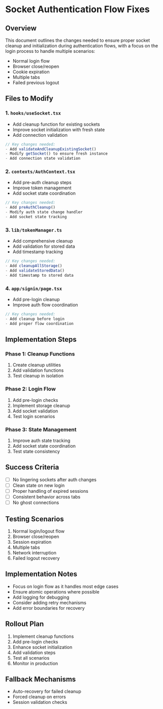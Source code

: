 # Socket Authentication Flow Fixes

## Overview
This document outlines the changes needed to ensure proper socket cleanup and initialization during authentication flows, with a focus on the login process to handle multiple scenarios:
- Normal login flow
- Browser close/reopen
- Cookie expiration
- Multiple tabs
- Failed previous logout

## Files to Modify

### 1. `hooks/useSocket.tsx`
- Add cleanup function for existing sockets
- Improve socket initialization with fresh state
- Add connection validation
```typescript
// Key changes needed:
- Add validateAndCleanupExistingSocket()
- Modify getSocket() to ensure fresh instance
- Add connection state validation
```

### 2. `contexts/AuthContext.tsx`
- Add pre-auth cleanup steps
- Improve token management
- Add socket state coordination
```typescript
// Key changes needed:
- Add preAuthCleanup()
- Modify auth state change handler
- Add socket state tracking
```

### 3. `lib/tokenManager.ts`
- Add comprehensive cleanup
- Add validation for stored data
- Add timestamp tracking
```typescript
// Key changes needed:
- Add cleanupAllStorage()
- Add validateStoredData()
- Add timestamp to stored data
```

### 4. `app/signin/page.tsx`
- Add pre-login cleanup
- Improve auth flow coordination
```typescript
// Key changes needed:
- Add cleanup before login
- Add proper flow coordination
```

## Implementation Steps

### Phase 1: Cleanup Functions
1. Create cleanup utilities
2. Add validation functions
3. Test cleanup in isolation

### Phase 2: Login Flow
1. Add pre-login checks
2. Implement storage cleanup
3. Add socket validation
4. Test login scenarios

### Phase 3: State Management
1. Improve auth state tracking
2. Add socket state coordination
3. Test state consistency

## Success Criteria
- [ ] No lingering sockets after auth changes
- [ ] Clean state on new login
- [ ] Proper handling of expired sessions
- [ ] Consistent behavior across tabs
- [ ] No ghost connections

## Testing Scenarios
1. Normal login/logout flow
2. Browser close/reopen
3. Session expiration
4. Multiple tabs
5. Network interruption
6. Failed logout recovery

## Implementation Notes
- Focus on login flow as it handles most edge cases
- Ensure atomic operations where possible
- Add logging for debugging
- Consider adding retry mechanisms
- Add error boundaries for recovery

## Rollout Plan
1. Implement cleanup functions
2. Add pre-login checks
3. Enhance socket initialization
4. Add validation steps
5. Test all scenarios
6. Monitor in production

## Fallback Mechanisms
- Auto-recovery for failed cleanup
- Forced cleanup on errors
- Session validation checks 